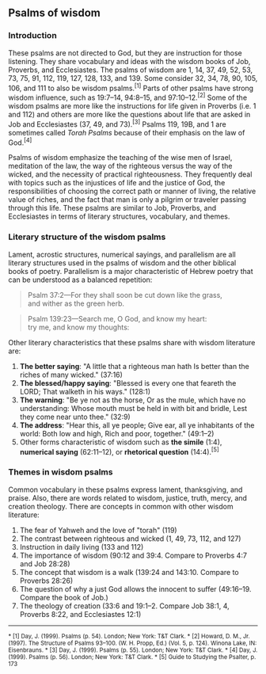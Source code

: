 ## Psalms of wisdom

### Introduction

These psalms are not directed to God, but they are instruction for those listening. They share vocabulary and ideas with the wisdom books of Job, Proverbs, and Ecclesiastes. The psalms of wisdom are 1, 14, 37, 49, 52, 53, 73, 75, 91, 112, 119, 127, 128, 133, and 139. Some consider 32, 34, 78, 90, 105, 106, and 111 to also be wisdom psalms.<sup>[1]</sup> Parts of other psalms have strong wisdom influence, such as 19:7–14, 94:8–15, and 97:10–12.<sup>[2]</sup> Some of the wisdom psalms are more like the instructions for life given in Proverbs (i.e. 1 and 112) and others are more like the questions about life that are asked in Job and Ecclesiastes (37, 49, and 73).<sup>[3]</sup> Psalms 119, 19B, and 1 are sometimes called _Torah Psalms_ because of their emphasis on the law of God.<sup>[4]</sup>

Psalms of wisdom emphasize the teaching of the wise men of Israel, meditation of the law, the way of the righteous versus the way of the wicked, and the necessity of practical righteousness. They frequently deal with topics such as the injustices of life and the justice of God, the responsibilities of choosing the correct path or manner of living, the relative value of riches, and the fact that man is only a pilgrim or traveler passing through this life. These psalms are similar to Job, Proverbs, and Ecclesiastes in terms of literary structures, vocabulary, and themes. 

### Literary structure of the wisdom psalms

Lament, acrostic structures, numerical sayings, and parallelism are all literary structures used in the psalms of wisdom and the other biblical books of poetry. Parallelism is a major characteristic of Hebrew poetry that can be understood as a balanced repetition:

> Psalm 37:2—For they shall soon be cut down like the grass,  
> and wither as the green herb.

> Psalm 139:23—Search me, O God, and know my heart:  
> try me, and know my thoughts:

Other literary characteristics that these psalms share with wisdom literature are:

1. **The better saying**: "A little that a righteous man hath Is better than the riches of many wicked." (37:16)
2. **The blessed/happy saying**: "Blessed is every one that feareth the LORD; That walketh in his ways." (128:1)
3. **The warning**: "Be ye not as the horse, Or as the mule, which have no understanding: Whose mouth must be held in with bit and bridle, Lest they come near unto thee." (32:9)
4. **The address**: "Hear this, all ye people; Give ear, all ye inhabitants of the world: Both low and high, Rich and poor, together." (49:1–2)
5. Other forms characteristic of wisdom such as **the simile** (1:4), **numerical saying** (62:11&ndash;12), or **rhetorical question** (14:4).<sup>[5]</sup>

### Themes in wisdom psalms

Common vocabulary in these psalms express lament, thanksgiving, and praise. Also, there are words related to wisdom, justice, truth, mercy, and creation theology. There are concepts in common with other wisdom literature:
 
1. The fear of Yahweh and the love of "torah" (119)
2. The contrast between righteous and wicked (1, 49, 73, 112, and 127)
3. Instruction in daily living (133 and 112)
4. The importance of wisdom (90:12 and 39:4. Compare to Proverbs 4:7 and Job 28:28)
5. The concept that wisdom is a walk (139:24 and 143:10. Compare to Proverbs 28:26)
6. The question of why a just God allows the innocent to suffer (49:16&ndash;19. Compare the book of Job.)
7. The theology of creation (33:6 and 19:1–2. Compare Job 38:1, 4, Proverbs 8:22, and Ecclesiastes 12:1)

-------------------------------------------------

<small>
* [1] Day, J. (1999). Psalms (p. 54). London; New York: T&T Clark.
* [2] Howard, D. M., Jr. (1997). The Structure of Psalms 93–100. (W. H. Propp, Ed.) (Vol. 5, p. 124). Winona Lake, IN: Eisenbrauns.
* [3] Day, J. (1999). Psalms (p. 55). London; New York: T&T Clark.
* [4] Day, J. (1999). Psalms (p. 56). London; New York: T&T Clark.
* [5] Guide to Studying the Psalter, p. 173
</small>

